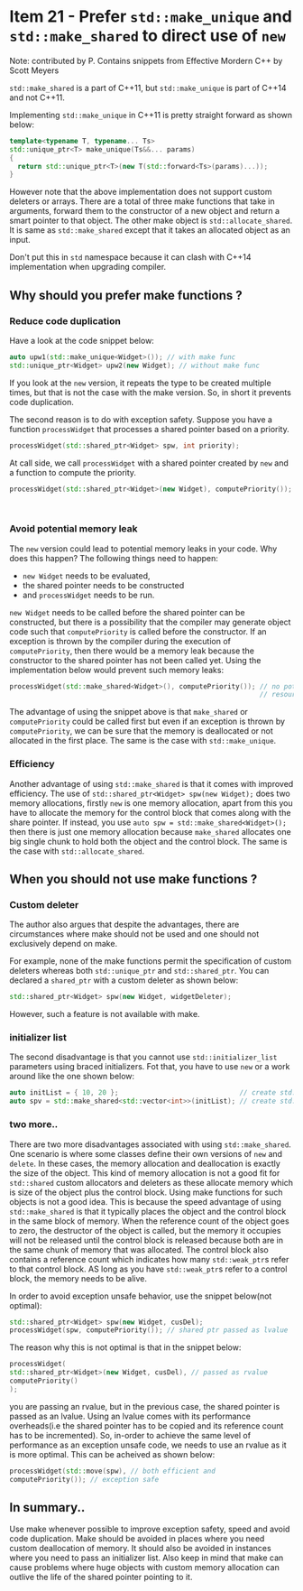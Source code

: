 # Item 21 - Prefer `std::make_unique` and `std::make_shared` to direct use of `new`

Note: contributed by P. Contains snippets from Effective Mordern C++ by Scott Meyers

`std::make_shared` is a part of C++11, but `std::make_unique` is part of C++14 and not C++11.

Implementing `std::make_unique` in C++11 is pretty straight forward as shown below:

```c++
template<typename T, typename... Ts>
std::unique_ptr<T> make_unique(Ts&&... params)
{
  return std::unique_ptr<T>(new T(std::forward<Ts>(params)...));
}
```
However note that the above implementation does not support custom deleters or arrays. There are a total of three make functions that take
in arguments, forward them to the constructor of a new object and return a smart pointer to that object. The other make object is
`std::allocate_shared`. It is same as `std::make_shared` except that it takes an allocated object as an input.

Don't put this in `std` namespace because it can clash with C++14 implementation when upgrading compiler.

## Why should you prefer make functions ?
### Reduce code duplication
Have a look at the code snippet below:

```c++
auto upw1(std::make_unique<Widget>()); // with make func
std::unique_ptr<Widget> upw2(new Widget); // without make func
```

If you look at the `new` version, it repeats the type to be created multiple times, but that is not the case with the make version. So, 
in short it prevents code duplication.

The second reason is to do with exception safety. Suppose you have a function `processWidget` that processes a shared pointer based on a priority.
```c++
processWidget(std::shared_ptr<Widget> spw, int priority);
```
At call side, we call `processWidget` with a shared pointer created by `new` and a function to compute the priority.
```c++
processWidget(std::shared_ptr<Widget>(new Widget), computePriority()); // potential
                                                                       // resource
                                                                       // leak!
```
### Avoid potential memory leak
The `new` version could lead to potential memory leaks in your code. Why does this happen? The following things 
need to happen: 
* `new Widget` needs to be evaluated, 
* the shared pointer needs to be constructed 
* and `processWidget` needs to be run. 

`new Widget` needs to be called before the shared pointer can be constructed, but there is a possibility that the compiler may generate object code such that `computePriority` is called before the constructor. If an exception is thrown by the compiler during the execution of `computePriority`, then there would be a memory leak because the constructor to the shared pointer has not been called yet. Using the implementation below would prevent such memory leaks:

```c++
processWidget(std::make_shared<Widget>(), computePriority()); // no potential
                                                              // resource leak
```
The advantage of using the snippet above is that `make_shared` or `computePriority` could be called first but even if an exception is
thrown by `computePriority`, we can be sure that the memory is deallocated or not allocated in the first place. The same is the case
with `std::make_unique`.

### Efficiency
Another advantage of using `std::make_shared` is that it comes with improved efficiency. The use of `std::shared_ptr<Widget> spw(new Widget);` does two memory allocations, firstly `new` is one memory allocation, apart from this you have to allocate the 
memory for the control block that comes along with the share pointer. If instead, you use `auto spw = std::make_shared<Widget>();`
then there is just one memory allocation because `make_shared` allocates one big single chunk to hold both the object and the control
block. The same is the case with `std::allocate_shared`. 

## When you should not use make functions ?
### Custom deleter
The author also argues that despite the advantages, there are circumstances where make should not be used and one should not exclusively
depend on make.

For example, none of the make functions permit the specification of custom deleters whereas both `std::unique_ptr` and `std::shared_ptr`. You can declared a `shared_ptr` with a custom deleter as shown below:
```c++
std::shared_ptr<Widget> spw(new Widget, widgetDeleter);
```
However, such a feature is not available with make.

### initializer list
The second disadvantage is that you cannot use `std::initializer_list` parameters using braced initializers. Fot that, you have to use 
`new` or a work around like the one shown below:

```c++
auto initList = { 10, 20 };                              // create std::initializer_list
auto spv = std::make_shared<std::vector<int>>(initList); // create std::vector using std::initializer_list ctor
```
### two more..
There are two more disadvantages associated with using `std::make_shared`. One scenario is where some classes define their own 
versions of `new` and `delete`. In these cases, the memory allocation and deallocation is exactly the size of the object. This 
kind of memory allocation is not a good fit for `std::shared` custom allocators and deleters as these allocate memory which is size of
the object plus the control block. Using make functions for such objects is not a good idea. This is because the speed advantage of
using `std::make_shared` is that it typically places the object and the control block in the same block of memory. When the 
reference count of the object goes to zero, the destructor of the object is called, but the memory it occupies will not be released
until the control block is released because both are in the same chunk of memory that was allocated.
The control block also contains a reference count which indicates how many `std::weak_ptr`s refer to that control block. AS long 
as you have `std::weak_ptr`s refer to a control block, the memory needs to be alive.

In order to avoid exception unsafe behavior, use the snippet below(not optimal):
```c++
std::shared_ptr<Widget> spw(new Widget, cusDel);
processWidget(spw, computePriority()); // shared ptr passed as lvalue
```
The reason why this is not optimal is that in the snippet below:
```c++
processWidget(
std::shared_ptr<Widget>(new Widget, cusDel), // passed as rvalue
computePriority()
);
```
you are passing an rvalue, but in the previous case, the shared pointer is passed as an lvalue. Using an lvalue comes with its
performance overheads(i.e the shared pointer has to be copied and its reference count has to be incremented).
So, in-order to achieve the same level of performance as an exception unsafe code, we needs to use an rvalue as it is more optimal.
This can be acheived as shown below:
```c++
processWidget(std::move(spw), // both efficient and
computePriority()); // exception safe
```

## In summary..

Use make whenever possible to improve exception safety, speed and avoid code duplication. Make should be avoided in places
where you need custom deallocation of memory. It should also be avoided in instances where you need to pass an initializer list. Also keep in mind that make can cause problems where huge objects with custom memory allocation can outlive the life of the shared pointer
pointing to it.
